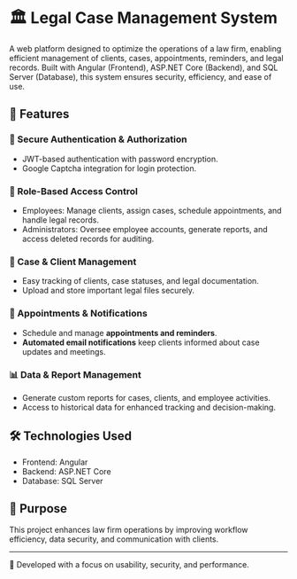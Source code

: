 # 🏛️ Legal Case Management System  

A web platform designed to optimize the operations of a law firm, enabling efficient management of clients, cases, appointments, reminders, and legal records. Built with Angular (Frontend), ASP.NET Core (Backend), and SQL Server (Database), this system ensures security, efficiency, and ease of use.

## 🚀 Features  

### 🔐 Secure Authentication & Authorization  
- JWT-based authentication with password encryption.  
- Google Captcha integration for login protection.  

### 👥 Role-Based Access Control  
- Employees: Manage clients, assign cases, schedule appointments, and handle legal records.  
- Administrators: Oversee employee accounts, generate reports, and access deleted records for auditing.  

### 📂 Case & Client Management 
- Easy tracking of clients, case statuses, and legal documentation.  
- Upload and store important legal files securely.  

### 📅 Appointments & Notifications 
- Schedule and manage **appointments and reminders**.  
- **Automated email notifications** keep clients informed about case updates and meetings.  

### 📊 Data & Report Management 
- Generate custom reports for cases, clients, and employee activities.  
- Access to historical data for enhanced tracking and decision-making.  

## 🛠️ Technologies Used  
- Frontend: Angular  
- Backend: ASP.NET Core  
- Database: SQL Server  

## 🎯 Purpose  
This project enhances law firm operations by improving workflow efficiency, data security, and communication with clients.  

---

📌 Developed with a focus on usability, security, and performance.
